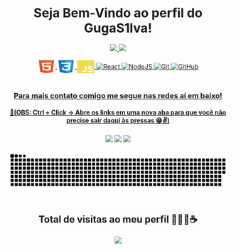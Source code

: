 <h1 align="center">Seja Bem-Vindo ao perfil do GugaS1lva!</h1>
<div align="center">
  <a href="https://github.com/GugaS1lva">
  <img height="160em" src="https://github-readme-stats.vercel.app/api?username=GugaS1lva&show_icons=true&theme=highcontrast&include_all_commits=true&count_private=true">
  <img height="160em" src="https://github-readme-stats.vercel.app/api/top-langs/?username=GugaS1lva&layout=compact&langs_count=6&theme=highcontrast">
</div>
<div align="center" style="display: inline_block"><br>
  <img align="center" alt="HTML" height="30" width="40" src="https://raw.githubusercontent.com/devicons/devicon/master/icons/html5/html5-original.svg">
  <img align="center" alt="CSS" height="30" width="40" src="https://raw.githubusercontent.com/devicons/devicon/master/icons/css3/css3-original.svg">
  <img align="center" alt="JS" height="30" width="40" src="https://raw.githubusercontent.com/devicons/devicon/master/icons/javascript/javascript-plain.svg">
  <img align="center" alt="React" height="30" width="40" src="https://cdn.jsdelivr.net/gh/devicons/devicon/icons/react/react-original.svg">
  <img align="center" alt="NodeJS" height="30" width="40" src="https://cdn.jsdelivr.net/gh/devicons/devicon/icons/nodejs/nodejs-original.svg">
  <img align="center" alt="Git" height="30" width="40" src="https://cdn.jsdelivr.net/gh/devicons/devicon/icons/git/git-original.svg">
  <img align="center" alt="GitHub" height="30" width="40" src="https://cdn.jsdelivr.net/gh/devicons/devicon/icons/github/github-original.svg">
</div>
 
 <br>
 
  <h3 align="center">Para mais contato comigo me segue nas redes aí em baixo!</h3>
  <h4 align="center">🤫(OBS: Ctrl + Click -> Abre os links em uma nova aba para que você não precise sair daqui às pressas 😁✌️)</h4>
 
<div align="center">
  <a href="https://www.instagram.com/50repolhoscozidos/" target="_blank"><img src="https://img.shields.io/badge/-Instagram-%23E4405F?style=for-the-badge&logo=instagram&logoColor=white" target="_blank"></a>
  <a href="https://www.linkedin.com/in/guga-silva-124706233/" target="_blank"><img src="https://img.shields.io/badge/-LinkedIn-%230077B5?style=for-the-badge&logo=linkedin&logoColor=white" target="_blank"></a>
  <a href = "mailto:contatogustavosilva017@outlook.com"><img src="https://img.shields.io/badge/-Gmail-%23333?style=for-the-badge&logo=gmail&logoColor=white" target="_blank"></a>
 
  ![Snake animation](https://github.com/gugas1lva/gugas1lva/blob/output/github-snake-dark.svg)
  
   ## Total de visitas ao meu perfil 🧑🏻‍💻☕
 <p align="center"> <img alingn="center" src="https://profile-counter.glitch.me/GugaS1lva/count.svg" />

</div>
